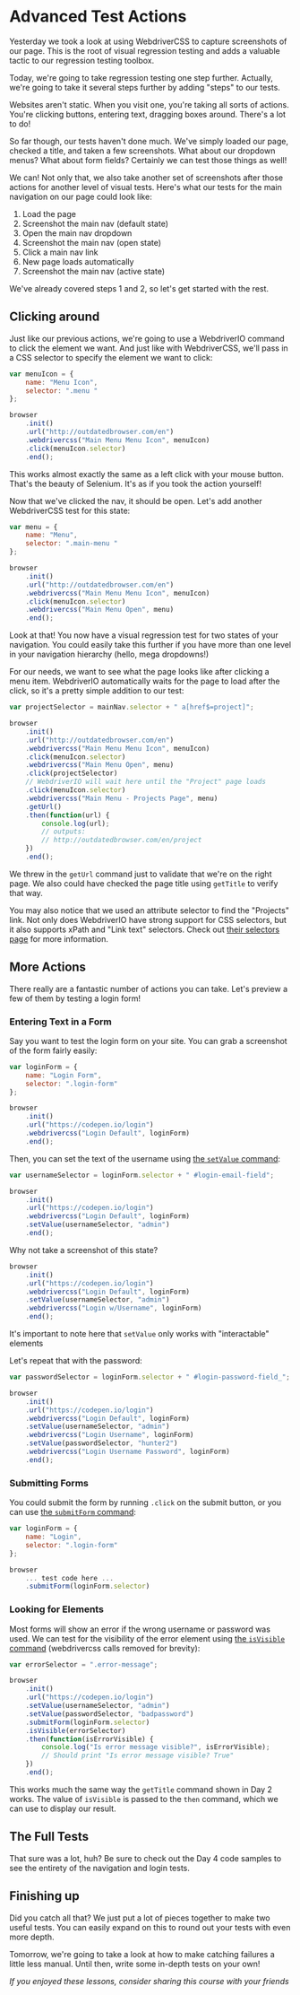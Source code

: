# Advanced Test Actions

Yesterday we took a look at using WebdriverCSS to capture screenshots of our page. This is the root of visual regression testing and adds a valuable tactic to our regression testing toolbox.

Today, we're going to take regression testing one step further. Actually, we're going to take it several steps further by adding "steps" to our tests.

Websites aren't static. When you visit one, you're taking all sorts of actions. You're clicking buttons, entering text, dragging boxes around. There's a lot to do!

So far though, our tests haven't done much. We've simply loaded our page, checked a title, and taken a few screenshots. What about our dropdown menus? What about form fields? Certainly we can test those things as well!

We can! Not only that, we also take another set of screenshots after those actions for another level of visual tests. Here's what our tests for the main navigation on our page could look like:

1. Load the page
2. Screenshot the main nav (default state)
3. Open the main nav dropdown
2. Screenshot the main nav (open state)
3. Click a main nav link
4. New page loads automatically
5. Screenshot the main nav (active state)

We've already covered steps 1 and 2, so let's get started with the rest.

## Clicking around

Just like our previous actions, we're going to use a WebdriverIO command to click the element we want. And just like with WebdriverCSS, we'll pass in a CSS selector to specify the element we want to click:

```js
var menuIcon = {
    name: "Menu Icon",
    selector: ".menu "
};

browser
    .init()
    .url("http://outdatedbrowser.com/en")
    .webdrivercss("Main Menu Menu Icon", menuIcon)
    .click(menuIcon.selector)
    .end();
```

This works almost exactly the same as a left click with your mouse button. That's the beauty of Selenium. It's as if you took the action yourself!

Now that we've clicked the nav, it should be open. Let's add another WebdriverCSS test for this state:

```js
var menu = {
    name: "Menu",
    selector: ".main-menu "
};

browser
    .init()
    .url("http://outdatedbrowser.com/en")
    .webdrivercss("Main Menu Menu Icon", menuIcon)
    .click(menuIcon.selector)
    .webdrivercss("Main Menu Open", menu)
    .end();
```

Look at that! You now have a visual regression test for two states of your navigation. You could easily take this further if you have more than one level in your navigation hierarchy (hello, mega dropdowns!)

For our needs, we want to see what the page looks like after clicking a menu item. WebdriverIO automatically waits for the page to load after the click, so it's a pretty simple addition to our test:

```js
var projectSelector = mainNav.selector + " a[href$=project]";

browser
    .init()
    .url("http://outdatedbrowser.com/en")
    .webdrivercss("Main Menu Menu Icon", menuIcon)
    .click(menuIcon.selector)
    .webdrivercss("Main Menu Open", menu)
    .click(projectSelector)
    // WebdriverIO will wait here until the "Project" page loads
    .click(menuIcon.selector)
    .webdrivercss("Main Menu - Projects Page", menu)
    .getUrl()
    .then(function(url) {
        console.log(url);
        // outputs:
        // http://outdatedbrowser.com/en/project
    })
    .end();
```

We threw in the `getUrl` command just to validate that we're on the right page. We also could have checked the page title using `getTitle` to verify that way.

You may also notice that we used an attribute selector to find the "Projects" link. Not only does WebdriverIO have strong support for CSS selectors, but it also supports xPath and "Link text" selectors. Check out [their selectors page](http://webdriver.io/guide/usage/selectors.html) for more information.

## More Actions

There really are a fantastic number of actions you can take. Let's preview a few of them by testing a login form!

### Entering Text in a Form

Say you want to test the login form on your site. You can grab a screenshot of the form fairly easily:

```js
var loginForm = {
    name: "Login Form",
    selector: ".login-form"
};

browser
    .init()
    .url("https://codepen.io/login")
    .webdrivercss("Login Default", loginForm)
    .end();
```

Then, you can set the text of the username using [the `setValue` command](http://webdriver.io/api/action/setValue.html):

```js
var usernameSelector = loginForm.selector + " #login-email-field";

browser
    .init()
    .url("https://codepen.io/login")
    .webdrivercss("Login Default", loginForm)
    .setValue(usernameSelector, "admin")
    .end();
```

Why not take a screenshot of this state?

```js
browser
    .init()
    .url("https://codepen.io/login")
    .webdrivercss("Login Default", loginForm)
    .setValue(usernameSelector, "admin")
    .webdrivercss("Login w/Username", loginForm)
    .end();
```

It's important to note here that `setValue` only works with "interactable" elements

Let's repeat that with the password:

```js
var passwordSelector = loginForm.selector + " #login-password-field_";

browser
    .init()
    .url("https://codepen.io/login")
    .webdrivercss("Login Default", loginForm)
    .setValue(usernameSelector, "admin")
    .webdrivercss("Login Username", loginForm)
    .setValue(passwordSelector, "hunter2")
    .webdrivercss("Login Username Password", loginForm)
    .end();
```

### Submitting Forms

You could submit the form by running `.click` on the submit button, or you can use [the `submitForm` command](http://webdriver.io/api/action/submitForm.html):

```js
var loginForm = {
    name: "Login",
    selector: ".login-form"
};

browser
    ... test code here ...
    .submitForm(loginForm.selector)
```

### Looking for Elements

Most forms will show an error if the wrong username or password was used. We can test for the visibility of the error element using [the `isVisible` command](http://webdriver.io/api/state/isVisible.html) (webdrivercss calls removed for brevity):

```js
var errorSelector = ".error-message";

browser
    .init()
    .url("https://codepen.io/login")
    .setValue(usernameSelector, "admin")
    .setValue(passwordSelector, "badpassword")
    .submitForm(loginForm.selector)
    .isVisible(errorSelector)
    .then(function(isErrorVisible) {
        console.log("Is error message visible?", isErrorVisible);
        // Should print "Is error message visible? True"
    })
    .end();
```

This works much the same way the `getTitle` command shown in Day 2 works. The value of `isVisible` is passed to the `then` command, which we can use to display our result.

## The Full Tests

That sure was a lot, huh? Be sure to check out the Day 4 code samples to see the entirety of the navigation and login tests. 

## Finishing up

Did you catch all that? We just put a lot of pieces together to make two useful tests. You can easily expand on this to round out your tests with even more depth.

Tomorrow, we're going to take a look at how to make catching failures a little less manual. Until then, write some in-depth tests on your own!


*If you enjoyed these lessons, consider sharing this course with your friends*
